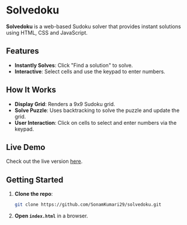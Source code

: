 
# Solvedoku

**Solvedoku** is a web-based Sudoku solver that provides instant solutions using HTML, CSS and JavaScript.

## Features

- **Instantly Solves**: Click "Find a solution" to solve.
- **Interactive**: Select cells and use the keypad to enter numbers.

## How It Works

- **Display Grid**: Renders a 9x9 Sudoku grid.
- **Solve Puzzle**: Uses backtracking to solve the puzzle and update the grid.
- **User Interaction**: Click on cells to select and enter numbers via the keypad.

## Live Demo

Check out the live version [here](https://sonamkumari29.github.io/SolveDoku/).

## Getting Started

1. **Clone the repo**:
   ```bash
   git clone https://github.com/SonamKumari29/solvedoku.git
   ```

2. **Open `index.html`** in a browser.

